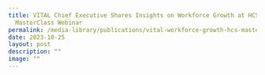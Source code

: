 ```yaml
---
title: VITAL Chief Executive Shares Insights on Workforce Growth at HCS
  MasterClass Webinar
permalink: /media-library/publications/vital-workforce-growth-hcs-masterclass/
date: 2023-10-25
layout: post
description: ""
image: ""
---
```

